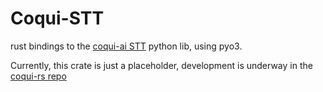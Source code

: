 # Coqui-STT

rust bindings to the [coqui-ai STT](https://github.com/coqui-ai/STT) python lib, using pyo3.

Currently, this crate is just a placeholder, development is underway in the [coqui-rs repo](https://github.com/rowan-sl/coqui-rs/tree/main)
